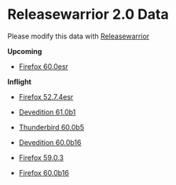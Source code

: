 

Releasewarrior 2.0 Data
=======================

Please modify this data with [Releasewarrior](https://github.com/mozilla-releng/releasewarrior-2.0)

**Upcoming**

* [Firefox 60.0esr](/upcoming/firefox/firefox-esr-60.0esr.md)

**Inflight**

* [Firefox 52.7.4esr](/inflight/firefox/firefox-esr-52.7.4esr.md)

* [Devedition 61.0b1](/inflight/devedition/devedition-devedition-61.0b1.md)

* [Thunderbird 60.0b5](/inflight/thunderbird/thunderbird-beta-60.0b5.md)

* [Devedition 60.0b16](/inflight/devedition/devedition-devedition-60.0b16.md)

* [Firefox 59.0.3](/inflight/firefox/firefox-release-59.0.3.md)

* [Firefox 60.0b16](/inflight/firefox/firefox-beta-60.0b16.md)

